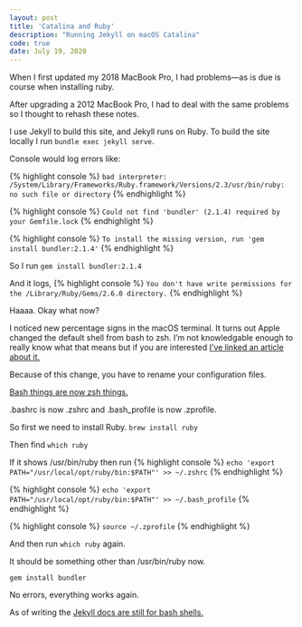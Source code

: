 ```yaml
---
layout: post
title: 'Catalina and Ruby'
description: "Running Jekyll on macOS Catalina"
code: true
date: July 19, 2020
---
```


When I first updated my 2018 MacBook Pro, I had problems—as is due is course when installing ruby.

After upgrading a 2012 MacBook Pro, I had to deal with the same problems so I thought to rehash these notes.

I use Jekyll to build this site, and Jekyll runs on Ruby. To build the site locally I run `bundle exec jekyll serve`.

Console would log errors like:

{% highlight console %}
`bad interpreter: /System/Library/Frameworks/Ruby.framework/Versions/2.3/usr/bin/ruby: no such file or directory`
{% endhighlight %}

{% highlight console %}
`Could not find 'bundler' (2.1.4) required by your Gemfile.lock`
{% endhighlight %}


{% highlight console %}
`To install the missing version, run 'gem install bundler:2.1.4'`
{% endhighlight %}



So I run `gem install bundler:2.1.4`

And it logs,
{% highlight console %}
`You don't have write permissions for the /Library/Ruby/Gems/2.6.0 directory.`
{% endhighlight %}

Haaaa. Okay what now?


I noticed new percentage signs in the macOS terminal. It turns out Apple changed the default shell from bash to zsh. I’m not knowledgable enough to really know what that means but if you are interested [I’ve linked an article about it.](https://stackabuse.com/zsh-vs-bash/)

Because of this change, you have to rename your configuration files.

[Bash things are now zsh things.](https://stackoverflow.com/questions/56784894/macos-catalina-10-15beta-why-is-bash-profile-not-sourced-by-my-shell)

.bashrc is now .zshrc and .bash_profile is now .zprofile.

So first we need to install Ruby.
`brew install ruby`

Then find `which ruby`

If it shows /usr/bin/ruby then run
{% highlight console %}
`echo 'export PATH="/usr/local/opt/ruby/bin:$PATH"' >> ~/.zshrc`
{% endhighlight %}

{% highlight console %}
`echo 'export PATH="/usr/local/opt/ruby/bin:$PATH"' >> ~/.bash_profile`
{% endhighlight %}

{% highlight console %}
`source ~/.zprofile`
{% endhighlight %}


And then run `which ruby` again.

It should be something other than /usr/bin/ruby now.

`gem install bundler`

No errors, everything works again.

As of writing the [Jekyll docs are still for bash shells.](https://jekyllrb.com/docs/installation/macos/)